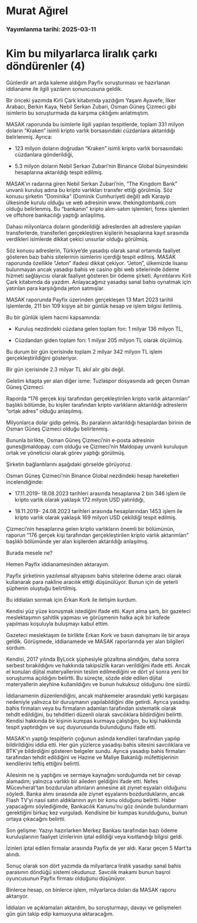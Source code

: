 # Murat Ağırel

### Yayımlanma tarihi: 2025-03-11

# Kim bu milyarlarca liralık çarkı döndürenler (4)

Günlerdir art arda kaleme aldığım Payfix soruşturması ve hazırlanan iddianame ile ilgili yazıların sonuncusuna geldik.

Bir önceki yazımda Kirli Çark kitabımda yazdığım Yaşam Ayavefe, İlker Arabacı, Berkin Kaya, Nebil Serkan Zubari, Osman Güneş Çizmeci gibi isimlerin bu soruşturmada da karşıma çıktığımı anlatmıştım.

MASAK raporunda bu isimlerle ilgili yapılan tespitlerde, toplam 331 milyon doların “Kraken” isimli kripto varlık borsasındaki cüzdanlara aktarıldığı belirlenmiş. Ayrıca:

- 123 milyon doların doğrudan “Kraken” isimli kripto varlık borsasındaki cüzdanlara gönderildiği,

- 5.3 milyon doların Nebil Serkan Zubari’nin Binance Global bünyesindeki hesaplarına aktarıldığı tespit edilmiş.

MASAK’ın radarına giren Nebil Serkan Zubari’nin, “The Kingdom Bank” unvanlı kuruluş adına bu kripto varlıkları transfer ettiği görülmüş. Söz konusu şirketin “Dominika” (Dominik Cumhuriyeti değil) adlı Karayip ülkesinde kurulu olduğu ve web adresinin www. thekingdombank.com olduğu belirlenmiş. Bu “bankanın” kripto alım-satım işlemleri, forex işlemleri ve offshore bankacılığı yaptığı anlaşılmış.

Dahası milyonlarca doların gönderildiği adreslerden alt adreslere yapılan transferlerde, transferleri gerçekleştiren kişilerin hesaplarına kayıt sırasında verdikleri isimlerde dikkat çekici unsurlar olduğu görülmüş.

Söz konusu adreslerin, Türkiye’de yasadışı olarak sanal ortamda faaliyet gösteren bazı bahis sitelerinin isimlerini içerdiği tespit edilmiş. MASAK raporunda özellikle “Jeton” ifadesi dikkat çekiyor. “Jeton”, ülkemizde lisansı bulunmayan ancak yasadışı bahis ve casino gibi web sitelerinde ödeme hizmeti sağlayıcısı olarak faaliyet gösteren bir ödeme şirketi. Ayrıntılarını Kirli Çark kitabımda da yazdım. Anlayacağınız yasadışı sanal bahis oynatmak için yatırılan para karşılığında jeton satmışlar.

MASAK raporunda Payfix üzerinden gerçekleşen 13 Mart 2023 tarihli işlemlerde, 211 bin 109 kişiye ait bir günlük hesap ve işlem bilgisi iletilmiş.

Bu bir günlük işlem hacmi kapsamında:

- Kuruluş nezdindeki cüzdana gelen toplam fon: 1 milyar 136 milyon TL,

- Cüzdandan giden toplam fon: 1 milyar 205 milyon TL olarak ölçülmüş.

Bu durum bir gün içerisinde toplam 2 milyar 342 milyon TL işlem gerçekleştirildiğini gösteriyor.

Bir gün içerisinde 2.3 milyar TL akıl alır gibi değil.

Gelelim kitapta yer alan diğer isme: Tuzlaspor dosyasında adı geçen Osman Güneş Çizmeci.

Raporda “176 gerçek kişi tarafından gerçekleştirilen kripto varlık aktarımları” başlıklı bölümde, bu kişiler tarafından kripto varlıkların aktarıldığı adreslerin “ortak adres” olduğu anlaşılmış.

Milyonlarca dolar gidip gelmiş. Bu paraların aktarıldığı hesaplardan birinin de Osman Güneş Çizmeci olduğu belirlenmiş.

Bununla birlikte, Osman Güneş Çizmeci’nin e-posta adresinin gunes@maldopay. com olduğu ve Çizmeci’nin Maldopay unvanlı kuruluşun ortak ve yöneticisi olarak görev yaptığı görülmüş.

Şirketin bağlantılarını aşağıdaki görselde görüyoruz.



Osman Güneş Çizmeci’nin Binance Global nezdindeki hesap hareketleri incelendiğinde:

- 17.11.2019- 18.08.2023 tarihleri arasında hesaplarına 2 bin 346 işlem ile kripto varlık olarak yaklaşık 172 milyon USD yatırıldığı,

- 18.11.2019- 24.08.2023 tarihleri arasında hesaplarından 1453 işlem ile kripto varlık olarak yaklaşık 169 milyon USD çekildiği tespit edilmiş.

Çizmeci’nin hesaplarına gelen kripto varlıkların önemli bir bölümünün, raporun “176 gerçek kişi tarafından gerçekleştirilen kripto varlık aktarımları” başlıklı bölümünde yer alan kişilerden aktarıldığı anlaşılmış.

Burada mesele ne?

Hemen Payfix iddianamesinden aktarayım.

Payfix şirketinin yazılımsal altyapısını bahis sitelerine ödeme aracı olarak kullanarak para nakline aracılık ettiği düşünülüyor. Bunun için de yeterli şüphenin oluştuğu belirtilmiş.

Bu iddiaları sormak için Erkan Kork ile iletişim kurdum.

Kendisi yüz yüze konuşmak istediğini ifade etti. Kayıt alma şartı, bir gazeteci meslektaşımın şahitlik yapması ve görüşmenin halka açık bir kafede yapılması koşuluyla buluşmayı kabul ettim.

Gazeteci meslektaşım ile birlikte Erkan Kork ve basın danışmanı ile bir araya geldik. Görüşmede, iddianamede ve MASAK raporlarında yer alan bilgileri sordum.

Kendisi, 2017 yılında ByLock şüphesiyle gözaltına alındığını, daha sonra serbest bırakıldığını ve hakkında takipsizlik kararı verildiğini ifade etti. Ancak el konulan dijital materyallerinin teslim edilmediğini ve dört yıl sonra yeni bir soruşturma açıldığını belirtti. Bu süreçte, sözde elde edilen dijital materyallerin aleyhine kullanıldığını ve bunun hukuksuz olduğunu öne sürdü.

İddianamenin düzenlendiğini, ancak mahkemeler arasındaki yetki kargaşası nedeniyle yalnızca bir duruşmanın yapılabildiğini dile getirdi. Ayrıca yasadışı bahis firmaları veya bu firmaların adamları tarafından sistematik olarak tehdit edildiğini, bu tehditleri düzenli olarak savcılıklara bildirdiğini belirtti. Kendisi hakkında bir kişinin kumpas kurmaya çalıştığını, bu kişi hakkında tespit yaptırdığını ve suç duyurusunda bulunduğunu ifade etti.

MASAK’ın yaptığı tespitlerin çoğunun aslında kendileri tarafından yapılıp bildirildiğini iddia etti. Her gün yüzlerce yasadışı bahis sitesini savcılıklara ve BTK’ye bildirdiğini gösteren belgeler sundu. Ayrıca yasadışı bahis firmaları tarafından tehdit edildiğini ve Hazine ve Maliye Bakanlığı müfettişlerinin kendilerini teftiş ettiğini belirtti.

Ailesinin ne iş yaptığını ve sermaye kaynağını sorduğumda net bir cevap alamadım; yalnızca varlıklı bir aileden geldiğini ifade etti. Nefes Mücevherat’tan bozdurulan altınların annesine ait ziynet eşyaları olduğunu söyledi. Banka alımı sırasında aile ziynet eşyalarını bozdurduklarını, ancak Flash TV’yi nasıl satın aldıklarının ayrı bir konu olduğunu belirtti. Haber yapacağımı söylediğimde, Bankacılık Kanunu’nu göz önünde bulundurmam gerektiğini birkaç kez vurguladı. Kendisine bir kumpas kurulduğunu, bunun ortaya çıkacağını belirtti.

Son gelişme: Yazıyı hazırlarken Merkez Bankası tarafından bazı ödeme kuruluşlarının faaliyet izinlerinin iptal edildiği veya kısıtlandığı bilgisi geldi.

İzinleri iptal edilen firmalar arasında Payfix de yer aldı. Karar geçen 5 Mart’ta alındı.

Sonuç olarak son dört yazımda da milyarlarca liralık yasadışı sanal bahis parasının döndüğü sistemi okudunuz. Savcılık makamı bunun başrol oyuncusunun Payfix firması olduğunu düşünüyor.

Binlerce hesap, on binlerce işlem, milyarlarca doları da MASAK raporu aktarıyor.

İddiaları ve açıklamaları aktardım, bu soruşturmayı, davayı ve gelişmeleri gün gün takip edip kamuoyuna aktaracağım.

